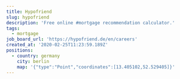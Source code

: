 ```yaml
---
title: Hypofriend
slug: hypofriend
description: 'Free online #mortgage recommendation calculator.'
tags:
  - mortgage
job_board_url: 'https://hypofriend.de/en/careers'
created_at: '2020-02-25T11:23:59.189Z'
positions:
  - country: germany
    city: berlin
    map: '{"type":"Point","coordinates":[13.405102,52.529405]}'
---
```

